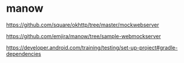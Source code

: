# manow

https://github.com/square/okhttp/tree/master/mockwebserver

https://github.com/emjira/manow/tree/sample-webmockserver

https://developer.android.com/training/testing/set-up-project#gradle-dependencies